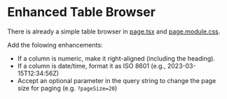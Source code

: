 # Enhanced Table Browser

There is already a simple table browser in [page.tsx](../src/app/browse/[table]/page.tsx) and [page.module.css](../src/app/browse/[table]/page.module.css).

Add the folowing enhancements:

* If a column is numeric, make it right-aligned (including the heading).
* If a column is date/time, format it as ISO 8601 (e.g., 2023-03-15T12:34:56Z)
* Accept an optional parameter in the query string to change the page size for paging (e.g. `?pageSize=20`)
